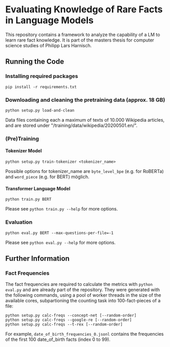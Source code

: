 # Evaluating Knowledge of Rare Facts in Language Models

This repository contains a framework to analyze the capability of a LM to learn rare fact knowledge.
It is part of the masters thesis for computer science studies of Philipp Lars Harnisch.

## Running the Code

### Installing required packages

```
pip install -r requirements.txt
```

### Downloading and cleaning the pretraining data (approx. 18 GB)

```
python setup.py load-and-clean
```
Data files containing each a maximum of texts of 10.000 Wikipedia articles, and are stored under "/training/data/wikipedia/20200501.en/".

### (Pre)Training

#### Tokenizer Model
```
python setup.py train-tokenizer <tokenizer_name>
```
Possible options for tokenizer_name are ```byte_level_bpe``` (e.g. for RoBERTa) and ```word_piece``` (e.g. for BERT) möglich.

#### Transformer Language Model
```
python train.py BERT
```
Please see ```python train.py --help``` for more options.


### Evaluation

```
python eval.py BERT --max-questions-per-file=-1
```
Please see ```python eval.py --help``` for more options.


## Further Information

### Fact Frequencies

The fact frequencies are required to calculate the metrics with ```python eval.py``` and are already part of the repository.
They were generated with the following commands, using a pool of worker threads in the size of the available cores, subpartioning the counting task into 100-fact-pieces of a file:
```
python setup.py calc-freqs --concept-net [--random-order]
python setup.py calc-freqs --google-re [--random-order]
python setup.py calc-freqs --t-rex [--random-order]
```

For example, ```date_of_birth_frequencies_0.jsonl``` contains the frequencies of the first 100 date_of_birth facts (index 0 to 99).